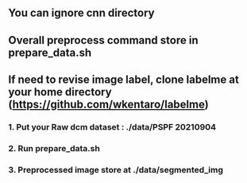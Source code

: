 ## You can ignore cnn directory 

## Overall preprocess command store in prepare_data.sh

## If need to revise image label, clone labelme at your home directory (https://github.com/wkentaro/labelme)

### 1. Put your Raw dcm dataset : ./data/PSPF 20210904 

### 2. Run prepare_data.sh

### 3. Preprocessed image store at ./data/segmented_img